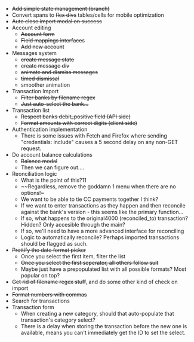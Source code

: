 - ~~Add simple state management (branch)~~
- Convert spans to ~~flex divs~~ tables/cells for mobile optimization
- ~~Auto close import modal on success~~
- Account editing
    - ~~Account form~~
    - ~~Field mappings interface~~s
    - ~~Add new account~~
- Messages system
    - ~~create message state~~
    - ~~create message div~~
    - ~~animate and dismiss messages~~
    - ~~timed dismissal~~
    - smoother animation
- Transaction Import
    - ~~Filter banks by filename regex~~
    - ~~Just auto-select the bank...~~
- Transaction list
    - ~~Respect banks debit_positive field (API side)~~
    - ~~Format amounts with correct digits (client side)~~
- Authentication implementation
    - There is some issues with Fetch and Firefox where sending "credentials: include" causes a 5 second delay on any non-GET request.
- Do account balance calculations
    - ~~Balance modal~~
    - Then we can figure out....
- Reonciliation logic
    - What is the point of this?11
    - ~~Regardless, remove the goddamn 1 menu when there are no options!~
    - We want to be able to tie CC payments together I think? 
    - If we want to enter transactions as they happen and then reconcile against the bank's version - this seems like the primary function...
    - If so, what happens to the original4000 (reconciled_to) transaction? Hidden? Only accesible through the main?
    - If so, we'll need to have a more advanced interface for reconciling
    - Logic to automatically reconcile? Perhaps imported transactions should be flagged as such.
- ~~Prettify the date format picker~~
    - Once you select the first item, filter the list
    - ~~Once you select the first seperator, all others follow suit~~
    - Maybe just have a prepopulated list with all possible formats? Most popular on top?
- ~~Get rid of filename regex stuff~~, and do some other kind of check on import
- ~~Format numbers with commas~~
- Search for transactions
- Transaction form
    - When creating a new category, should that auto-populate that transaction's category select?
    - There is a delay when storing the transaction before the new one is available, means you can't immediately get the ID to set the select.


